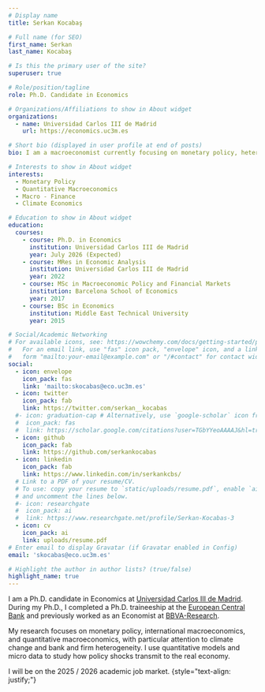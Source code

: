```yaml
---
# Display name
title: Serkan Kocabaş

# Full name (for SEO)
first_name: Serkan
last_name: Kocabaş

# Is this the primary user of the site?
superuser: true

# Role/position/tagline
role: Ph.D. Candidate in Economics

# Organizations/Affiliations to show in About widget
organizations:
  - name: Universidad Carlos III de Madrid
    url: https://economics.uc3m.es

# Short bio (displayed in user profile at end of posts)
bio: I am a macroeconomist currently focusing on monetary policy, heterogeneity, and the green transition."

# Interests to show in About widget
interests:
  - Monetary Policy
  - Quantitative Macroeconomics
  - Macro - Finance
  - Climate Economics

# Education to show in About widget
education:
  courses:
    - course: Ph.D. in Economics
      institution: Universidad Carlos III de Madrid
      year: July 2026 (Expected)
    - course: MRes in Economic Analysis
      institution: Universidad Carlos III de Madrid
      year: 2022
    - course: MSc in Macroeconomic Policy and Financial Markets
      institution: Barcelona School of Economics
      year: 2017
    - course: BSc in Economics
      institution: Middle East Technical University
      year: 2015

# Social/Academic Networking
# For available icons, see: https://wowchemy.com/docs/getting-started/page-builder/#icons
#   For an email link, use "fas" icon pack, "envelope" icon, and a link in the
#   form "mailto:your-email@example.com" or "/#contact" for contact widget.
social:
  - icon: envelope
    icon_pack: fas
    link: 'mailto:skocabas@eco.uc3m.es'
  - icon: twitter
    icon_pack: fab
    link: https://twitter.com/serkan__kocabas
  #- icon: graduation-cap # Alternatively, use `google-scholar` icon from `ai` icon pack
  #  icon_pack: fas
  #  link: https://scholar.google.com/citations?user=TGbYYeoAAAAJ&hl=tr&authuser=2
  - icon: github
    icon_pack: fab
    link: https://github.com/serkankocabas
  - icon: linkedin
    icon_pack: fab
    link: https://www.linkedin.com/in/serkankcbs/
  # Link to a PDF of your resume/CV.
  # To use: copy your resume to `static/uploads/resume.pdf`, enable `ai` icons in `params.yaml`,
  # and uncomment the lines below.
  #- icon: researchgate
  #  icon_pack: ai
  #  link: https://www.researchgate.net/profile/Serkan-Kocabas-3
  - icon: cv
    icon_pack: ai
    link: uploads/resume.pdf
# Enter email to display Gravatar (if Gravatar enabled in Config)
email: 'skocabas@eco.uc3m.es'

# Highlight the author in author lists? (true/false)
highlight_name: true
---
```

I am a Ph.D. candidate in Economics at [Universidad Carlos III de Madrid](https://economics.uc3m.es/jobmarket/). During my Ph.D., I completed a Ph.D. traineeship at the [European Central Bank](https://www.ecb.europa.eu/home/html/index.en.html) and previously worked as an Economist at [BBVA-Research](https://www.bbvaresearch.com/en/search/?searchbbvaresearch=serkan%20kocabas).

My research focuses on monetary policy, international macroeconomics, and quantitative macroeconomics, with particular attention to climate change and bank and firm heterogeneity. I use quantitative models and micro data to study how policy shocks transmit to the real economy.

I will be on the 2025 / 2026 academic job market.
{style="text-align: justify;"}
